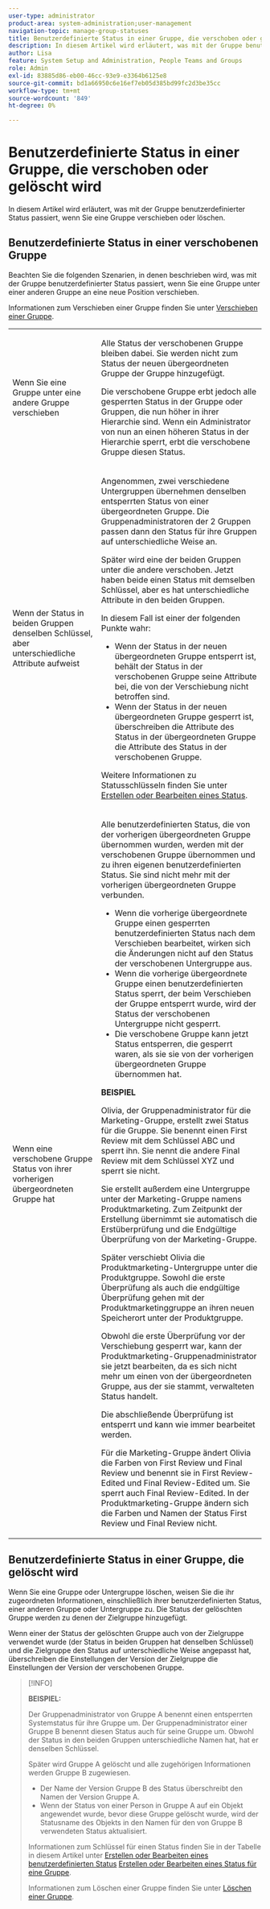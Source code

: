 ```yaml
---
user-type: administrator
product-area: system-administration;user-management
navigation-topic: manage-group-statuses
title: Benutzerdefinierte Status in einer Gruppe, die verschoben oder gelöscht wird
description: In diesem Artikel wird erläutert, was mit der Gruppe benutzerdefinierter Status passiert, wenn Sie eine Gruppe verschieben oder löschen.
author: Lisa
feature: System Setup and Administration, People Teams and Groups
role: Admin
exl-id: 83885d86-eb00-46cc-93e9-e3364b6125e8
source-git-commit: bd1a66950c6e16ef7eb05d385bd99fc2d3be35cc
workflow-type: tm+mt
source-wordcount: '849'
ht-degree: 0%

---
```


# Benutzerdefinierte Status in einer Gruppe, die verschoben oder gelöscht wird

In diesem Artikel wird erläutert, was mit der Gruppe benutzerdefinierter Status passiert, wenn Sie eine Gruppe verschieben oder löschen.

## Benutzerdefinierte Status in einer verschobenen Gruppe

Beachten Sie die folgenden Szenarien, in denen beschrieben wird, was mit der Gruppe benutzerdefinierter Status passiert, wenn Sie eine Gruppe unter einer anderen Gruppe an eine neue Position verschieben.

Informationen zum Verschieben einer Gruppe finden Sie unter [Verschieben einer Gruppe](../../../administration-and-setup/manage-groups/create-and-manage-groups/move-a-group.md).

<table style="table-layout:auto"> 
 <col> 
 </col> 
 <col> 
 </col> 
 <tbody> 
  <tr> 
   <td role="rowheader">Wenn Sie eine Gruppe unter eine andere Gruppe verschieben </td> 
   <td> <p>Alle Status der verschobenen Gruppe bleiben dabei. Sie werden nicht zum Status der neuen übergeordneten Gruppe der Gruppe hinzugefügt.</p> <p>Die verschobene Gruppe erbt jedoch alle gesperrten Status in der Gruppe oder Gruppen, die nun höher in ihrer Hierarchie sind. Wenn ein Administrator von nun an einen höheren Status in der Hierarchie sperrt, erbt die verschobene Gruppe diesen Status.</p> </td> 
  </tr> 
  <tr> 
   <td role="rowheader">Wenn der Status in beiden Gruppen denselben Schlüssel, aber unterschiedliche Attribute aufweist</td> 
   <td> <p>Angenommen, zwei verschiedene Untergruppen übernehmen denselben entsperrten Status von einer übergeordneten Gruppe. Die Gruppenadministratoren der 2 Gruppen passen dann den Status für ihre Gruppen auf unterschiedliche Weise an.</p> <p>Später wird eine der beiden Gruppen unter die andere verschoben. Jetzt haben beide einen Status mit demselben Schlüssel, aber es hat unterschiedliche Attribute in den beiden Gruppen.</p> <p>In diesem Fall ist einer der folgenden Punkte wahr:</p> 
    <ul> 
     <li>Wenn der Status in der neuen übergeordneten Gruppe entsperrt ist, behält der Status in der verschobenen Gruppe seine Attribute bei, die von der Verschiebung nicht betroffen sind.</li> 
     <li>Wenn der Status in der neuen übergeordneten Gruppe gesperrt ist, überschreiben die Attribute des Status in der übergeordneten Gruppe die Attribute des Status in der verschobenen Gruppe.</li> 
    </ul> <p>Weitere Informationen zu Statusschlüsseln finden Sie unter <a href="../../../administration-and-setup/customize-workfront/creating-custom-status-and-priority-labels/create-or-edit-a-status.md" class="MCXref xref">Erstellen oder Bearbeiten eines Status</a>.</p> </td> 
  </tr> 
  <tr> 
   <td>Wenn eine verschobene Gruppe Status von ihrer vorherigen übergeordneten Gruppe hat </td> 
   <td> <p>Alle benutzerdefinierten Status, die von der vorherigen übergeordneten Gruppe übernommen wurden, werden mit der verschobenen Gruppe übernommen und zu ihren eigenen benutzerdefinierten Status. Sie sind nicht mehr mit der vorherigen übergeordneten Gruppe verbunden.</p> 
    <ul> 
     <li>Wenn die vorherige übergeordnete Gruppe einen gesperrten benutzerdefinierten Status nach dem Verschieben bearbeitet, wirken sich die Änderungen nicht auf den Status der verschobenen Untergruppe aus.</li> 
     <li>Wenn die vorherige übergeordnete Gruppe einen benutzerdefinierten Status sperrt, der beim Verschieben der Gruppe entsperrt wurde, wird der Status der verschobenen Untergruppe nicht gesperrt.</li> 
     <li>Die verschobene Gruppe kann jetzt Status entsperren, die gesperrt waren, als sie sie von der vorherigen übergeordneten Gruppe übernommen hat.</li> 
    </ul> 
     <p><b>BEISPIEL</b><p> 
     <p>Olivia, der Gruppenadministrator für die Marketing-Gruppe, erstellt zwei Status für die Gruppe. Sie benennt einen First Review mit dem Schlüssel ABC und sperrt ihn. Sie nennt die andere Final Review mit dem Schlüssel XYZ und sperrt sie nicht.</p> 
     <p>Sie erstellt außerdem eine Untergruppe unter der Marketing-Gruppe namens Produktmarketing. Zum Zeitpunkt der Erstellung übernimmt sie automatisch die Erstüberprüfung und die Endgültige Überprüfung von der Marketing-Gruppe.</p> 
     <p>Später verschiebt Olivia die Produktmarketing-Untergruppe unter die Produktgruppe. Sowohl die erste Überprüfung als auch die endgültige Überprüfung gehen mit der Produktmarketinggruppe an ihren neuen Speicherort unter der Produktgruppe.</p> 
     <p>Obwohl die erste Überprüfung vor der Verschiebung gesperrt war, kann der Produktmarketing-Gruppenadministrator sie jetzt bearbeiten, da es sich nicht mehr um einen von der übergeordneten Gruppe, aus der sie stammt, verwalteten Status handelt.</p> 
     <p>Die abschließende Überprüfung ist entsperrt und kann wie immer bearbeitet werden.</p> 
     <p>Für die Marketing-Gruppe ändert Olivia die Farben von First Review und Final Review und benennt sie in First Review-Edited und Final Review-Edited um. Sie sperrt auch Final Review-Edited. In der Produktmarketing-Gruppe ändern sich die Farben und Namen der Status First Review und Final Review nicht.</p> 
    </div> </td> 
  </tr> 
 </tbody> 
</table>

## Benutzerdefinierte Status in einer Gruppe, die gelöscht wird

Wenn Sie eine Gruppe oder Untergruppe löschen, weisen Sie die ihr zugeordneten Informationen, einschließlich ihrer benutzerdefinierten Status, einer anderen Gruppe oder Untergruppe zu. Die Status der gelöschten Gruppe werden zu denen der Zielgruppe hinzugefügt.

Wenn einer der Status der gelöschten Gruppe auch von der Zielgruppe verwendet wurde (der Status in beiden Gruppen hat denselben Schlüssel) und die Zielgruppe den Status auf unterschiedliche Weise angepasst hat, überschreiben die Einstellungen der Version der Zielgruppe die Einstellungen der Version der verschobenen Gruppe.

>[!INFO]
>
>**BEISPIEL:**
>
>Der Gruppenadministrator von Gruppe A benennt einen entsperrten Systemstatus für ihre Gruppe um. Der Gruppenadministrator einer Gruppe B benennt diesen Status auch für seine Gruppe um. Obwohl der Status in den beiden Gruppen unterschiedliche Namen hat, hat er denselben Schlüssel.
>
>Später wird Gruppe A gelöscht und alle zugehörigen Informationen werden Gruppe B zugewiesen.
>
>* Der Name der Version Gruppe B des Status überschreibt den Namen der Version Gruppe A.
>* Wenn der Status von einer Person in Gruppe A auf ein Objekt angewendet wurde, bevor diese Gruppe gelöscht wurde, wird der Statusname des Objekts in den Namen für den von Gruppe B verwendeten Status aktualisiert.
>
>Informationen zum Schlüssel für einen Status finden Sie in der Tabelle in diesem Artikel unter [Erstellen oder Bearbeiten eines benutzerdefinierten Status](../../../administration-and-setup/customize-workfront/creating-custom-status-and-priority-labels/create-or-edit-a-status.md#create) [Erstellen oder Bearbeiten eines Status für eine Gruppe](../../../administration-and-setup/manage-groups/manage-group-statuses/create-or-edit-a-group-status.md#create).
>
>Informationen zum Löschen einer Gruppe finden Sie unter [Löschen einer Gruppe](../../../administration-and-setup/manage-groups/create-and-manage-groups/delete-a-group.md).
